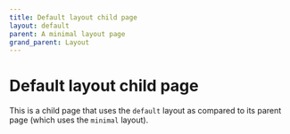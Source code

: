 ```yaml
---
title: Default layout child page
layout: default
parent: A minimal layout page
grand_parent: Layout
---
```


# Default layout child page

This is a child page that uses the `default` layout as compared to its parent page (which uses the `minimal` layout).

